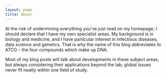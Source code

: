```yaml
---
layout: page
title: About
---
```


At the risk of undermining everything you’ve just read on my homepage; I should declare that I have my own specialist areas. My background is in biology and medicine, and I have particular interest in infectious diseases, data science and genetics. That is why the name of this blog abbreviates to ATCG – the four compounds which make up DNA. 

Most of my blog posts will talk about developments in these subject areas, but always considering their applications beyond the lab; global issues never fit neatly within one field of study.
